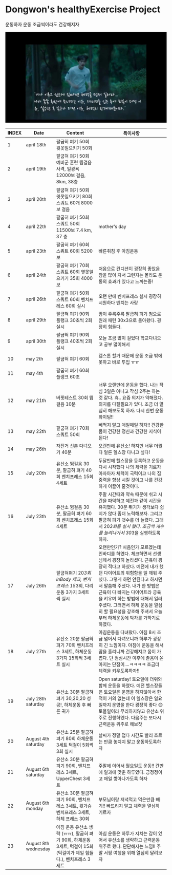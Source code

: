 # Dongwon's healthyExercise Project

운동하자 운동 조금씩이라도 건강해지자

![misaeng](Misaeng.jpg)

| INDEX | Date                 | Content                                                                      | 특이사항                                                                                                                                                                                                                                    |
| ----- | -------------------- | ---------------------------------------------------------------------------- | --------------------------------------------------------------------------------------------------------------------------------------------------------------------------------------------------------------------------------------- |
| 1     | april 18th           | 팔굽혀 펴기 50회 윗못일으키기 50회                                                        |                                                                                                                                                                                                                                         |
| 2     | april 19th           | 팔굽혀 펴기 50회 예비군 훈련 뜀걸음 사격, 일광욕 12000보 걸음, 8km, 38층                            |                                                                                                                                                                                                                                         |
| 3     | april 20th           | 팔굽혀 펴기 50회 윗못일으키기 80회 스쿼트 60개 8000보 걸음                                       |                                                                                                                                                                                                                                         |
| 4     | april 22th           | 팔굽혀 펴기 50회 스쿼트 50회 11500보 7.4 km, 37 층                                       | mother's day                                                                                                                                                                                                                            |
| 5     | april 23th           | 팔굽혀 펴기 60회 스쿼트 60회 5200보                                                     | 빠른취침 후 아침운동                                                                                                                                                                                                                             |
| 6     | april 24th           | 팔굽혀 펴기 70회 스쿼트 60회 옆못일으키기 35회 4000보                                          | 처음으로 컨디션이 굉장히 좋았음 잠을 많이 자서 그런지는 몰라도 운동의 효과가 있다고 느끼는중!                                                                                                                                                                                   |
| 7     | april 26th           | 팔굽혀 펴기 50회 스쿼트 60회 벤치프레스 60회 실시                                              | 오랜 만에 벤치프레스 실시 굉장히 시원하다 벤치는 사랑                                                                                                                                                                                                          |
| 8     | april 29th           | 팔굽혀 펴기 90회 플랭크 30초씩 2회 실시                                                    | 땀이 주륵주륵 팔굽혀 펴기 첨으로 원래 패턴 30x3으로 돌아왔다. 굉장히 힘들다.                                                                                                                                                                                          |
| 9     | april 30th           | 팔굽혀 펴기 90회 플랭크 40초씩 2회 실시                                                    | 오늘 조금 많이 걸었다 학교다녀오고 공부 많이해서                                                                                                                                                                                                             |
| 10    | may 2th              | 팔굽혀 펴기 60회                                                                   | 캡스톤 할거 때문에 운동 조금 밖에 못하고 바로 투입 ㅠㅠ                                                                                                                                                                                                      |
| 11    | may 4th              | 팔굽혀 펴기 60회 플랭크 60초                                                           |                                                                                                                                                                                                                                         |
| 12    | may 21th             | 버핏테스트 30회 뜀걸음 10분                                                            | 너무 오랜만에 운동을 했다. 나는 작심 3일은 아니고 작심 2주는 하는 것 같다. 휴.. 요즘 의지가 약해졌다. 의지를 다질필요가 있다. 조금 더 열심히 해보도록 하자. 다시 한번 운동화이팅!!                                                                                                                            |
| 13    | may 22th             | 팔굽혀 펴기 70회 스쿼트 50회                                                           | 빼먹지 말고 매일매일 하자!! 건강한 몸이 건강한 정신과 건강한 지식이 된다!                                                                                                                                                                                             |
| 14    | may 26th             | 자전거 신촌 다녀오기 40분                                                              | 오랜만에 유산소! 하지만 너무 더웟다 얼른 헬스장 다니고 싶다!                                                                                                                                                                                                     |
| 15    | July 20th            | 유산소 뜀걸음 30분, 팔굽혀 펴기 40회 벤치프레스 15회 4세트                                        | 두달만에 헬스장을 등록하고 운동을 다시 시작했다 나의 체력을 기르자 아자아자 체력이 국력이고 나의 집중력을 향상 시킬 것이고 나를 건강하게 이끌어 줄것이다.                                                                                                                                                 |
| 16    | July 23th            | 유산소 뜀걸음 30분, 팔굽혀 펴기 60회 벤치프레스 15회 4세트                                        | 주말 시간때와 약속 때문에 쉬고 시간을 파악하고 예전과 같이 시간을 유지했다. 30분 뛰기가 생각보다 쉽지가 않다 좀더 노력해보자. 그리고 팔굽혀 펴기 갯수를 더 늘렸다. 그래서 20*3회를 실시 했다. 조금씩 개수를 늘려나가서 30*3을 실행하도록 하자.                                                                                         |
| 17    | July 26th            | 팔굽혀펴기 20*3회 inBody 체크, 벤치프레스 15*3회, 다리운동 3가지 3세트 씩 실시                        | 오랜만인가? 처음인가 모르겠는데 인바디를 하였다. 체크하면서 선생님께서 굉장히 놀라셨다. 근육이 굉장히 적다고 하셨다. 예전에 내가 했던 다이어트의 위험함을 일 깨워 주셨다. 그렇게 하면 안된다고 하시면서 말씀해 주셨다. 내가 한 방법은 근육이 다 빠지는 다이어트라 긍육을 키우며 하는 방법에 대해서 일러 주셨다. 그러면서 하체 운동을 열심히 할 필요성을 강조해 주셔서 오늘부터 하체운동에 박차를 가하기로 하였다. |
| 18    | July 27th            | 유산소 20분 팔굽혀 펴기 70회 벤치프레스 3세트, 하체운동 3가지 15회씩 3세트 실시                           | 아침운동을 다녀왔다. 아침 8시 조금 넘어서 다녀오니까 하루가 굉장히 긴 느낌이다. 아침에 운동을 해서 땀을 흘리니까 건강해지고 몸이 가볍다. 단 점심시간 이후에 졸음이 쏟아지는 단점이....ㅋㅋㅋㅋ 조금더 체력을 키우도록하자!!                                                                                                    |
| 19    | July 28th saturday   | 유산소 30분 팔굽혀 펴기 30,20,20 성공!, 하체운동 후 빠른 귀가                                    | Open saturday! 토요일에 더위와 함께 운동을 하였다. 예전 헬스장들은 토요일은 운영을 하지않아서 한적이 거의 없는데 이 헬스장은 일요일까지 운영을 한다 굉장히 좋다 &#128525; 토욜일이라 무리하지않고 유산소 위주로 진행하였다. 다음주는 또다시 근력운동 위주로 해보잣                                                                           |
| 20    | August 4th saturday  | 유산소 25분 팔굽혀 펴기 80회 하체운동 3세트 턱걸이 5회씩 3회 실시                                    | 날씨가 정말 덥다 시간도 빨리 흐르는 만큼 놓치지 말고 운동하도록하자                                                                                                                                                                                                  |
| 21    | August 6th saturday  | 유산소 30분 팔굽혀 펴기 90회, 벤치프레스 3세트, UpperChest 3세트                                | 주말에 이어서 월요일도 운동!! 간만에 일과에 맞춘 하루였다. 긍정정이고 매일 쌓아나가도록 하자                                                                                                                                                                                   |
| 22    | August 6th monday    | 유산소 30분 팔굽혀펴기 90회, 벤치프레스 3세트, 윗가슴 벤치프레스 3세트, 하체 프레스 30회                      | 부모님이랑 저녁먹고 먹은만큼 빼기!! 빠뜨리지 말고 체력을 열심히 기르자                                                                                                                                                                                                |
| 23    | August 8th wednesday | 아침 운동 유산소 생략 (ㅠㅠ), 팔굽혀 펴기 90회, 하체운동 3세트, 턱걸이 15회 (턱걸이가 제일 힘들다.), 벤치프레스 3세트 | 아침 운동은 하루가 지치는 감이 있어서 유산소를 생략하고 근력운동 위주로 했다. 단단해지는 느낌!! 주말 서핑 여행을 위해 열심히 달려보자                                                                                                                                                           |